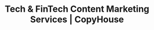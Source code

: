 ---
layout: service

title: Tech & FinTech Content Marketing Services | CopyHouse
description: "CopyHouse is an award-winning content marketing agency specializing in services for the technology and FinTech sectors. We deliver content strategy, writing, design, and social media marketing to drive growth."
image: /assets/uploads/hero-services.webp

panel_banner:
  h1: Expert Content Marketing for <strong>Tech & FinTech</strong>.
  p: We are a global content marketing agency dedicated to helping fast-growing technology and FinTech brands connect with their audience. Through expert content strategy, compelling writing, innovative design, and strategic social media, we build strong relationships and drive meaningful conversations that translate into business growth.
---